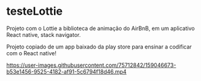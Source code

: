 # testeLottie
Projeto com o Lottie a biblioteca de animação do AirBnB, em um aplicativo React native, stack navigator.

Projeto copiado de um app baixado da play store para ensinar a codificar com o React native!

https://user-images.githubusercontent.com/75712842/159046673-b53e1456-9525-4182-af91-5c6794f18d46.mp4




